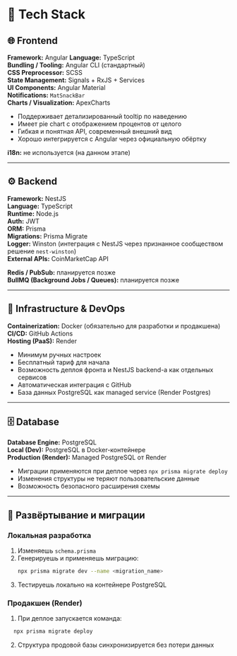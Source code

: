 # 🧱 Tech Stack

## 🌐 Frontend

**Framework:** Angular 
**Language:** TypeScript  
**Bundling / Tooling:** Angular CLI (стандартный)  
**CSS Preprocessor:** SCSS  
**State Management:** Signals + RxJS + Services  
**UI Components:** Angular Material  
**Notifications:** `MatSnackBar`  
**Charts / Visualization:** ApexCharts
- Поддерживает детализированный tooltip по наведению
- Имеет pie chart с отображением процентов от целого
- Гибкая и понятная API, современный внешний вид
- Хорошо интегрируется с Angular через официальную обёртку

**i18n:** не используется (на данном этапе)

---

## ⚙️ Backend

**Framework:** NestJS  
**Language:** TypeScript  
**Runtime:** Node.js  
**Auth:** JWT  
**ORM:** Prisma  
**Migrations:** Prisma Migrate  
**Logger:** Winston (интеграция с NestJS через признанное сообществом решение `nest-winston`)  
**External APIs:** CoinMarketCap API

**Redis / PubSub:** планируется позже  
**BullMQ (Background Jobs / Queues):** планируется позже

---

## 🧰 Infrastructure & DevOps

**Containerization:** Docker (обязательно для разработки и продакшена)  
**CI/CD:** GitHub Actions  
**Hosting (PaaS):** Render
- Минимум ручных настроек
- Бесплатный тариф для начала
- Возможность деплоя фронта и NestJS backend-а как отдельных сервисов
- Автоматическая интеграция с GitHub
- База данных PostgreSQL как managed service (Render Postgres)

---

## 🗄️ Database

**Database Engine:** PostgreSQL  
**Local (Dev):** PostgreSQL в Docker-контейнере  
**Production (Render):** Managed PostgreSQL от Render
- Миграции применяются при деплое через `npx prisma migrate deploy`
- Изменения структуры не теряют пользовательские данные
- Возможность безопасного расширения схемы

---

## 🚀 Развёртывание и миграции

### Локальная разработка

1. Изменяешь `schema.prisma`
2. Генерируешь и применяешь миграцию:
   ```bash
   npx prisma migrate dev --name <migration_name>
   ```
3. Тестируешь локально на контейнере PostgreSQL

### Продакшен (Render)

1. При деплое запускается команда:
```bash
  npx prisma migrate deploy 
```
2. Структура продовой базы синхронизируется без потери данных
